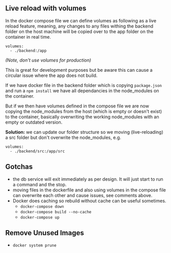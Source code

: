 ## Live reload with volumes

In the docker compose file we can define volumes as following as a live reload feature, meaning, any changes to any files withing the backend folder on the host machine will be copied over to the app folder on the container in real time. 

```
volumes:
  - ./backend:/app
```

*(Note, don't use volumes for production)*

This is great for development purposes but be aware this can cause a circular issue where the app does not build. 

If we have docker file in the backend folder which is copying `package.json` and run a `npm install` we have all dependancies in the node_modules on the container. 

But if we then have volumes defined in the compose file we are now copying the node_modules from the host (which is empty or doesn't exist) to the container, basically overwriting the working node_modules with an empty or outdated version. 

**Solution:** we can update our folder structure so we moving (live-reloading) a src folder but don't overwrite the node_modules, e.g.

```
volumes:
  - ./backend/src:/app/src
```

## Gotchas
- the db service will exit immediately as per design. It will just start to run a command and the stop. 
- moving files in the dockerfile and also using volumes in the compose file can overwrite each other and cause issues, see comments above. 
- Docker does caching so rebuild without cache can be useful sometimes.
  - `docker-compose down`
  - `docker-compose build --no-cache`
  - `docker-compose up`

## Remove Unused Images
- `docker system prune` 

